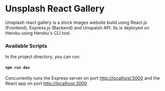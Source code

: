 # Unsplash React Gallery

Unsplash react gallery is a stock images website build using React.js (Frontend), Express.js (Backend) and Unspalsh API. Its is deployed on Heroku using Heroku's CLI tool.

### Available Scripts

In the project directory, you can run:

#### `npm run dev`

Concurrently runs the Express server on port [http://localhost:5000](http://localhost:5000) and the React app on port [http://localhost:3000](http://localhost:3000)